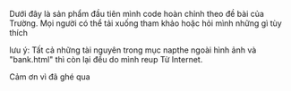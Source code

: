 Dưới đây là sản phẩm đầu tiên mình code hoàn chỉnh theo đề bài của Trường.
Mọi người có thể tải xuống tham khảo hoặc hỏi mình những gì tùy thích

lưu ý: Tất cả những tài nguyên trong mục napthe ngoài hình ảnh và "bank.html" thì còn lại đều do mình reup Từ Internet.

Cảm ơn vì đã ghé qua

